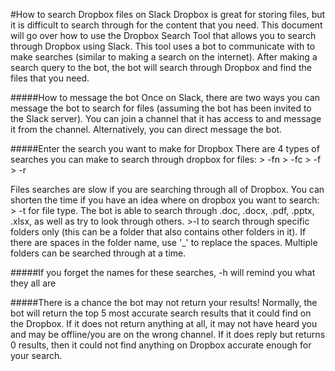 #How to search Dropbox files on Slack
Dropbox is great for storing files, but it is difficult to search through for the content that you need. This document will go over how to use the Dropbox Search Tool that allows you to search through Dropbox using Slack. This tool uses a bot to communicate with to make searches (similar to making a search on the internet). After making a search query to the bot, the bot will search through Dropbox and find the files that you need.

#####How to message the bot
Once on Slack, there are two ways you can message the bot to search for files (assuming the bot has been invited to the Slack server). You can join a channel that it has access to and message it from the channel. Alternatively, you can direct message the bot.

#####Enter the search you want to make for Dropbox
There are 4 types of searches you can make to search through dropbox for files:
    > -fn
    > -fc
    > -f
    > -r

Files searches are slow if you are searching through all of Dropbox. You can shorten the time if you have an idea where on dropbox you want to search:
    > -t for file type. The bot is able to search through .doc, .docx, .pdf, .pptx, .xlsx, as well as try to look through others.
    >-l to search through specific folders only (this can be a folder that also contains other folders in it). If there are spaces in the folder name, use '_' to replace the spaces. Multiple folders can be searched through at a time.
    
#####If you forget the names for these searches, -h will remind you what they all are


#####There is a chance the bot may not return your results!
Normally, the bot will return the top 5 most accurate search results that it could find on the Dropbox. If it does not return anything at all, it may not have heard you and may be offline/you are on the wrong channel. If it does reply but returns 0 results, then it could not find anything on Dropbox accurate enough for your search.
